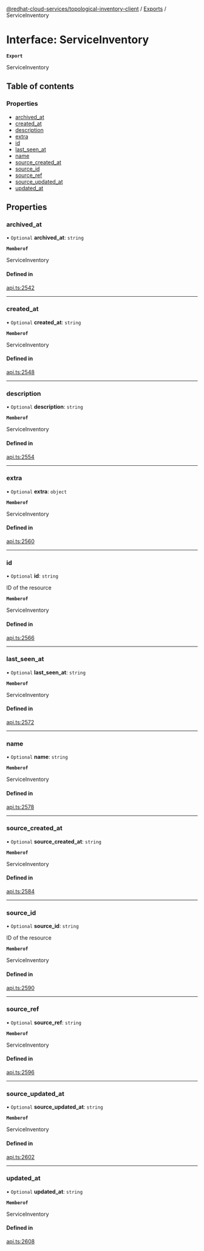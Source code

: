 [@redhat-cloud-services/topological-inventory-client](../README.md) / [Exports](../modules.md) / ServiceInventory

# Interface: ServiceInventory

**`Export`**

ServiceInventory

## Table of contents

### Properties

- [archived\_at](ServiceInventory.md#archived_at)
- [created\_at](ServiceInventory.md#created_at)
- [description](ServiceInventory.md#description)
- [extra](ServiceInventory.md#extra)
- [id](ServiceInventory.md#id)
- [last\_seen\_at](ServiceInventory.md#last_seen_at)
- [name](ServiceInventory.md#name)
- [source\_created\_at](ServiceInventory.md#source_created_at)
- [source\_id](ServiceInventory.md#source_id)
- [source\_ref](ServiceInventory.md#source_ref)
- [source\_updated\_at](ServiceInventory.md#source_updated_at)
- [updated\_at](ServiceInventory.md#updated_at)

## Properties

### archived\_at

• `Optional` **archived\_at**: `string`

**`Memberof`**

ServiceInventory

#### Defined in

[api.ts:2542](https://github.com/RedHatInsights/javascript-clients/blob/main/packages/topological-inventory/api.ts#L2542)

___

### created\_at

• `Optional` **created\_at**: `string`

**`Memberof`**

ServiceInventory

#### Defined in

[api.ts:2548](https://github.com/RedHatInsights/javascript-clients/blob/main/packages/topological-inventory/api.ts#L2548)

___

### description

• `Optional` **description**: `string`

**`Memberof`**

ServiceInventory

#### Defined in

[api.ts:2554](https://github.com/RedHatInsights/javascript-clients/blob/main/packages/topological-inventory/api.ts#L2554)

___

### extra

• `Optional` **extra**: `object`

**`Memberof`**

ServiceInventory

#### Defined in

[api.ts:2560](https://github.com/RedHatInsights/javascript-clients/blob/main/packages/topological-inventory/api.ts#L2560)

___

### id

• `Optional` **id**: `string`

ID of the resource

**`Memberof`**

ServiceInventory

#### Defined in

[api.ts:2566](https://github.com/RedHatInsights/javascript-clients/blob/main/packages/topological-inventory/api.ts#L2566)

___

### last\_seen\_at

• `Optional` **last\_seen\_at**: `string`

**`Memberof`**

ServiceInventory

#### Defined in

[api.ts:2572](https://github.com/RedHatInsights/javascript-clients/blob/main/packages/topological-inventory/api.ts#L2572)

___

### name

• `Optional` **name**: `string`

**`Memberof`**

ServiceInventory

#### Defined in

[api.ts:2578](https://github.com/RedHatInsights/javascript-clients/blob/main/packages/topological-inventory/api.ts#L2578)

___

### source\_created\_at

• `Optional` **source\_created\_at**: `string`

**`Memberof`**

ServiceInventory

#### Defined in

[api.ts:2584](https://github.com/RedHatInsights/javascript-clients/blob/main/packages/topological-inventory/api.ts#L2584)

___

### source\_id

• `Optional` **source\_id**: `string`

ID of the resource

**`Memberof`**

ServiceInventory

#### Defined in

[api.ts:2590](https://github.com/RedHatInsights/javascript-clients/blob/main/packages/topological-inventory/api.ts#L2590)

___

### source\_ref

• `Optional` **source\_ref**: `string`

**`Memberof`**

ServiceInventory

#### Defined in

[api.ts:2596](https://github.com/RedHatInsights/javascript-clients/blob/main/packages/topological-inventory/api.ts#L2596)

___

### source\_updated\_at

• `Optional` **source\_updated\_at**: `string`

**`Memberof`**

ServiceInventory

#### Defined in

[api.ts:2602](https://github.com/RedHatInsights/javascript-clients/blob/main/packages/topological-inventory/api.ts#L2602)

___

### updated\_at

• `Optional` **updated\_at**: `string`

**`Memberof`**

ServiceInventory

#### Defined in

[api.ts:2608](https://github.com/RedHatInsights/javascript-clients/blob/main/packages/topological-inventory/api.ts#L2608)
